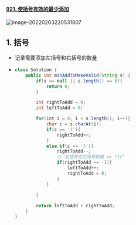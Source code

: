 #### [921. 使括号有效的最少添加](https://leetcode-cn.com/problems/minimum-add-to-make-parentheses-valid/)

![image-20220203220531807](https://raw.githubusercontent.com/TWDH/Leetcode-From-Zero/pictures/img/image-20220203220531807.png)

## 1. 括号

- 记录需要添加左括号和右括号的数量

- ```java
  class Solution {
      public int minAddToMakeValid(String s) {
          if(s == null || s.length() == 0){
              return 0;
          }
  
          int rightToAdd = 0;
          int leftToAdd = 0;
  
          for(int i = 0; i < s.length(); i++){
              char c = s.charAt(i);
              if(c == '('){
                  rightToAdd++;
              }
              else if(c == ')'){
                  rightToAdd--;
                  // 右括号在左括号前面 => ")("
                  if(rightToAdd == -1){
                      leftToAdd++;
                      rightToAdd = 0;
                  }
              }
              
          }
  
          return leftToAdd + rightToAdd;
      }
  }
  ```